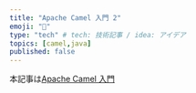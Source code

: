 ```yaml
---
title: "Apache Camel 入門 2"
emoji: "👋"
type: "tech" # tech: 技術記事 / idea: アイデア
topics: [camel,java]
published: false
---
```

本記事は[Apache Camel 入門](https://zenn.dev/masatsugumatsus/articles/c57fbe6a0fc863)
